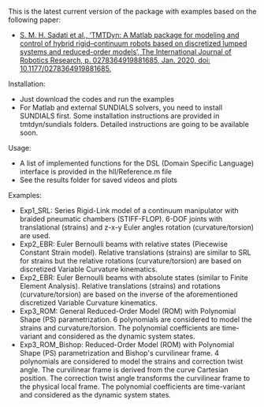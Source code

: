 This is the latest current version of the package with examples based on the following paper:
- [S. M. H. Sadati et al., ‘TMTDyn: A Matlab package for modeling and control of hybrid rigid–continuum robots based on discretized lumped systems and reduced-order models’, The International Journal of Robotics Research, p. 0278364919881685, Jan. 2020, doi: 10.1177/0278364919881685.](https://www.researchgate.net/publication/335915427_TMTDyn_A_Matlab_Package_for_Modeling_and_Control_of_Hybrid_Rigid-Continuum_Robots_Based_on_Discretized_Lumped_System_and_Reduced-Order_Models?_sg=65yJ5EQJJgnjvr9ohuMjzS780X0XWanljwr8QWaN9auM8IJ2D-rcASJhffq-b1E0CrX7FtJ2bprcycJrhmQf5khwTs9hKQDCFU0oYW70.pYVS3qSCozpfAwCtsdbw2i-H_LzanR5IVV85KHV2xRN0TfJZIYS5s9mUhVDKTBzuDZk6j3ryf2rZeLnMW_0raw)

Installation:
- Just download the codes and run the examples
- For Matlab and external SUNDIALS solvers, you need to install SUNDIALS first. Some installation instructions are provided in tmtdyn/sundials folders. Detailed instructions are going to be available soon.

Usage:
- A list of implemented functions for the DSL (Domain Specific Language) interface is provided in the hll/Reference.m file
- See the results folder for saved videos and plots

Examples:
- Exp1_SRL: Series Rigid-Link model of a continuum manipulator with braided pneumatic chambers (STIFF-FLOP). 6-DOF joints with translational (strains) and z-x-y Euler angles rotation (curvature/torsion) are used.
- Exp2_EBR: Euler Bernoulli beams with relative states (Piecewise Constant Strain model). Relative translations (strains) are similar to SRL for strains but the relative rotations (curvature/torsion) are based on discretized Variable Curvature kinematics.
- Exp2_EBR: Euler Bernoulli beams with absolute states (similar to Finite Element Analysis). Relative translations (strains) and rotations (curvature/torsion) are based on the inverse of the aforementioned discretized Variable Curvature kinematics.
- Exp3_ROM: General Reduced-Order Model (ROM) with Polynomial Shape (PS) parametrization. 6 polynomials are considered to model the strains and curvature/torsion. The polynomial coefficients are time-variant and considered as the dynamic system states.
- Exp3_ROM_Bishop: Reduced-Order Model (ROM) with Polynomial Shape (PS) parametrization and Bishop's curvilinear frame. 4 polynomials are considered to model the strains and correction twist angle. The curvilinear frame is derived from the curve Cartesian position. The correction twist angle transforms the curvilinear frame to the physical local frame. The polynomial coefficients are time-variant and considered as the dynamic system states.

